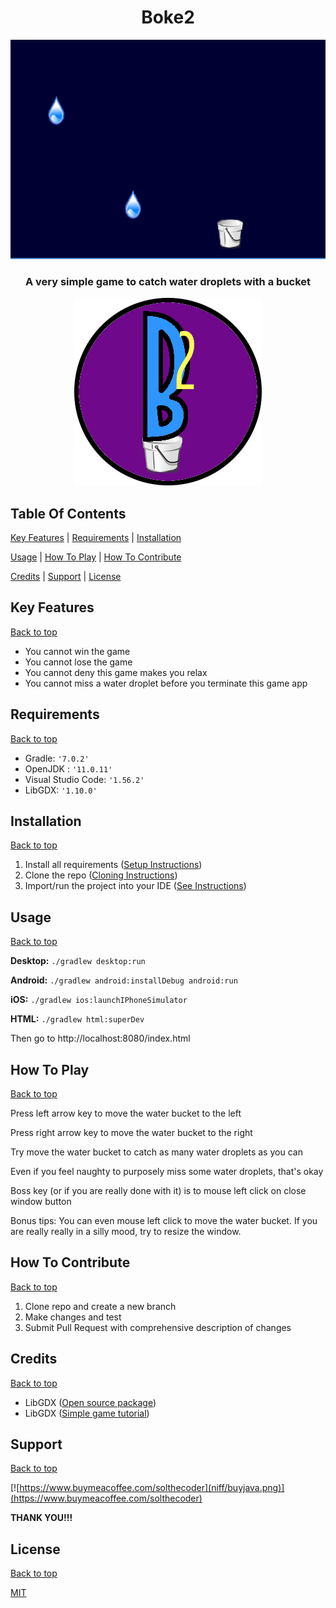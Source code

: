<h1 align="center">Boke2</h1>

<p align="center">
<img src="niff/Boke2.gif">
</p>
<h3 align="center">A very simple game to catch water droplets with a bucket</h3>

<p align="center">
<img src="niff/Boke2.png">
</p>

## Table Of Contents
[Key Features](#Key-Features) | [Requirements](#Requirements) | [Installation](#Installation)

[Usage](#Usage) | [How To Play](#How-To-Play) | [How To Contribute](#How-To-Contribute)

[Credits](#Credits) | [Support](#Support) | [License](#License)



## Key Features
[Back to top](#Table-Of-Contents)

- You cannot win the game
- You cannot lose the game
- You cannot deny this game makes you relax
- You cannot miss a water droplet before you terminate this game app

## Requirements
[Back to top](#Table-Of-Contents)

- Gradle: `'7.0.2'`
- OpenJDK : `'11.0.11'`
- Visual Studio Code: `'1.56.2'`
- LibGDX: `'1.10.0'`

## Installation
[Back to top](#Table-Of-Contents)
1. Install all requirements ([Setup Instructions](https://libgdx.com/dev/setup/))
2. Clone the repo ([Cloning Instructions](https://docs.github.com/en/github/creating-cloning-and-archiving-repositories/cloning-a-repository))
3. Import/run the project into your IDE ([See Instructions](https://libgdx.com/dev/import-and-running/))

## Usage
[Back to top](#Table-Of-Contents)

<b>Desktop:</b> `./gradlew desktop:run`

<b>Android:</b> `./gradlew android:installDebug android:run`

<b>iOS:</b> `./gradlew ios:launchIPhoneSimulator`

<b>HTML:</b> `./gradlew html:superDev`

Then go to http://localhost:8080/index.html

## How To Play
[Back to top](#Table-Of-Contents)

Press left arrow key to move the water bucket to the left

Press right arrow key to move the water bucket to the right

Try move the water bucket to catch as many water droplets as you can

Even if you feel naughty to purposely miss some water droplets, that's okay

Boss key (or if you are really done with it) is to mouse left click on close window button

Bonus tips: You can even mouse left click to move the water bucket.  If you are really really in a silly mood, try to resize the window. 

## How To Contribute
[Back to top](#Table-Of-Contents)

1. Clone repo and create a new branch
2. Make changes and test
3. Submit Pull Request with comprehensive description of changes

## Credits
[Back to top](#Table-Of-Contents)
- LibGDX ([Open source package](https://libgdx.com/))
- LibGDX ([Simple game tutorial](https://libgdx.com/dev/simple-game/))

## Support
[Back to top](#Table-Of-Contents)

[![https://www.buymeacoffee.com/solthecoder](niff/buyjava.png)](https://www.buymeacoffee.com/solthecoder)

<b>THANK YOU!!!</b>

## License
[Back to top](#Table-Of-Contents)

[MIT](https://opensource.org/licenses/MIT)